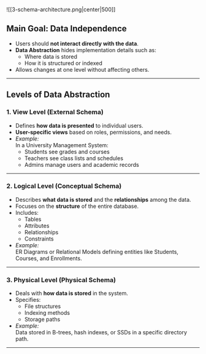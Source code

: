![[3-schema-architecture.png|center|500]]
## **Main Goal: Data Independence**
- Users should **not interact directly with the data**.
- **Data Abstraction** hides implementation details such as:
    - Where data is stored
    - How it is structured or indexed
- Allows changes at one level without affecting others.

---
##  **Levels of Data Abstraction**

### 1. **View Level** (External Schema)
- Defines **how data is presented** to individual users.
- **User-specific views** based on roles, permissions, and needs.
-  _Example:_  
    In a University Management System:
    - Students see grades and courses
    - Teachers see class lists and schedules
    - Admins manage users and academic records    

---
### 2. **Logical Level** (Conceptual Schema)
- Describes **what data is stored** and the **relationships** among the data.
- Focuses on the **structure** of the entire database.
- Includes:
    - Tables
    - Attributes
    - Relationships
    - Constraints
- _Example:_  
    ER Diagrams or Relational Models defining entities like Students, Courses, and Enrollments.

---
### 3. **Physical Level** (Physical Schema)
- Deals with **how data is stored** in the system.
- Specifies:
    - File structures
    - Indexing methods
    - Storage paths
-  _Example:_  
    Data stored in B-trees, hash indexes, or SSDs in a specific directory path.

---
